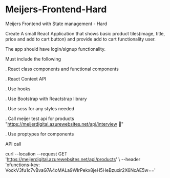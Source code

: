 # Meijers-Frontend-Hard
Meijers Frontend with State management - Hard

Create A small React Application that shows basic product tiles(image, title, price and add to cart button) and provide add to cart functionality user. 

The app should have login/signup functionality.

Must include the following

. React class components and functional components

. React Context API

. Use hooks

. Use Bootstrap with Reactstrap library

. Use scss for any styles needed

. Call meijer test api for products "https://meijerdigital.azurewebsites.net/api/interview " 

. Use proptypes for components

API call

curl --location --request GET 'https://meijerdigital.azurewebsites.net/api/products' \ --header 'xfunctions-key: VockV3fu1c7vBvaG7A4oMALa9WIrPekx8jeH5HeBzuxir2X6NcAE5w=='
